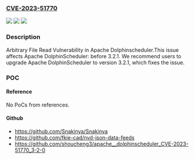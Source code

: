 ### [CVE-2023-51770](https://cve.mitre.org/cgi-bin/cvename.cgi?name=CVE-2023-51770)
![](https://img.shields.io/static/v1?label=Product&message=Apache%20DolphinScheduler&color=blue)
![](https://img.shields.io/static/v1?label=Version&message=1.2.0%20&color=brightgreen)
![](https://img.shields.io/static/v1?label=Vulnerability&message=CWE-94%20Improper%20Control%20of%20Generation%20of%20Code%20('Code%20Injection')&color=brightgreen)

### Description

Arbitrary File Read Vulnerability in Apache Dolphinscheduler.This issue affects Apache DolphinScheduler: before 3.2.1. We recommend users to upgrade Apache DolphinScheduler to version 3.2.1, which fixes the issue.

### POC

#### Reference
No PoCs from references.

#### Github
- https://github.com/Snakinya/Snakinya
- https://github.com/fkie-cad/nvd-json-data-feeds
- https://github.com/shoucheng3/apache__dolphinscheduler_CVE-2023-51770_3-2-0

